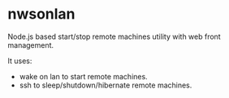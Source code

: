 # nwsonlan

Node.js based start/stop remote machines utility with web front management.

It uses:
 - wake on lan to start remote machines.
 - ssh to sleep/shutdown/hibernate remote machines.
